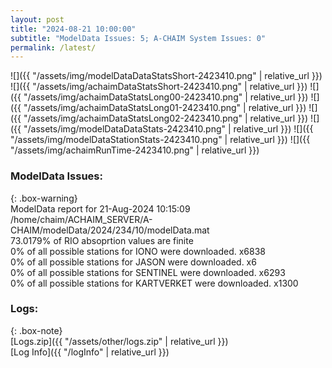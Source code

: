 ```yaml
---
layout: post
title: "2024-08-21 10:00:00"
subtitle: "ModelData Issues: 5; A-CHAIM System Issues: 0"
permalink: /latest/
---
```


![]({{ "/assets/img/modelDataDataStatsShort-2423410.png" | relative_url }})
![]({{ "/assets/img/achaimDataStatsShort-2423410.png" | relative_url }})
![]({{ "/assets/img/achaimDataStatsLong00-2423410.png" | relative_url }})
![]({{ "/assets/img/achaimDataStatsLong01-2423410.png" | relative_url }})
![]({{ "/assets/img/achaimDataStatsLong02-2423410.png" | relative_url }})
![]({{ "/assets/img/modelDataDataStats-2423410.png" | relative_url }})
![]({{ "/assets/img/modelDataStationStats-2423410.png" | relative_url }})
![]({{ "/assets/img/achaimRunTime-2423410.png" | relative_url }})


### ModelData Issues:  
  
{: .box-warning}  
 ModelData report for 21-Aug-2024 10:15:09   
 /home/chaim/ACHAIM_SERVER/A-CHAIM/modelData/2024/234/10/modelData.mat   
 73.0179% of RIO absoprtion values are finite   
 0% of all possible stations for IONO were downloaded. x6838   
 0% of all possible stations for JASON were downloaded. x6   
 0% of all possible stations for SENTINEL were downloaded. x6293   
 0% of all possible stations for KARTVERKET were downloaded. x1300   
  


### Logs:  
  
{: .box-note}  
[Logs.zip]({{ "/assets/other/logs.zip" | relative_url }})  
[Log Info]({{ "/logInfo" | relative_url }})  
